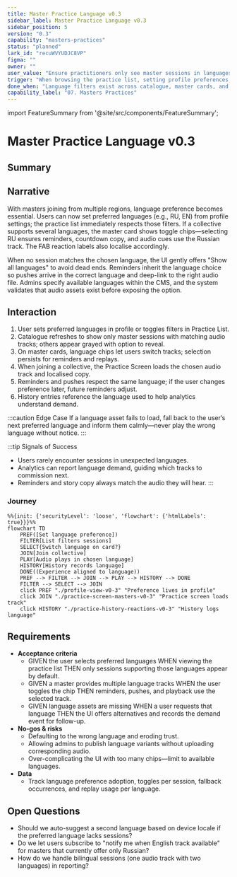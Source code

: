 ```yaml
---
title: Master Practice Language v0.3
sidebar_label: Master Practice Language v0.3
sidebar_position: 5
version: "0.3"
capability: "masters-practices"
status: "planned"
lark_id: "recuWVYUDJC8VP"
figma: ""
owner: ""
user_value: "Ensure practitioners only see master sessions in languages they can follow, reducing friction and confusion."
trigger: "When browsing the practice list, setting profile preferences, or opening a master card with multiple language tracks."
done_when: "Language filters exist across catalogue, master cards, and reminders, syncing with user profile preferences."
capability_label: "07. Masters Practices"
---
```


import FeatureSummary from '@site/src/components/FeatureSummary';

# Master Practice Language v0.3

## Summary

<FeatureSummary />

## Narrative
With masters joining from multiple regions, language preference becomes essential. Users can now set preferred languages (e.g., RU, EN) from profile settings; the practice list immediately respects those filters. If a collective supports several languages, the master card shows toggle chips—selecting RU ensures reminders, countdown copy, and audio cues use the Russian track. The FAB reaction labels also localise accordingly.

When no session matches the chosen language, the UI gently offers "Show all languages" to avoid dead ends. Reminders inherit the language choice so pushes arrive in the correct language and deep-link to the right audio file. Admins specify available languages within the CMS, and the system validates that audio assets exist before exposing the option.

## Interaction
1. User sets preferred languages in profile or toggles filters in Practice List.
2. Catalogue refreshes to show only master sessions with matching audio tracks; others appear grayed with option to reveal.
3. On master cards, language chips let users switch tracks; selection persists for reminders and replays.
4. When joining a collective, the Practice Screen loads the chosen audio track and localised copy.
5. Reminders and pushes respect the same language; if the user changes preference later, future reminders adjust.
6. History entries reference the language used to help analytics understand demand.

:::caution Edge Case
If a language asset fails to load, fall back to the user’s next preferred language and inform them calmly—never play the wrong language without notice.
:::

:::tip Signals of Success
- Users rarely encounter sessions in unexpected languages.
- Analytics can report language demand, guiding which tracks to commission next.
- Reminders and story copy always match the audio they will hear.
:::

### Journey

```mermaid
%%{init: {'securityLevel': 'loose', 'flowchart': {'htmlLabels': true}}}%%
flowchart TD
    PREF([Set language preference])
    FILTER[List filters sessions]
    SELECT{Switch language on card?}
    JOIN[Join collective]
    PLAY[Audio plays in chosen language]
    HISTORY[History records language]
    DONE((Experience aligned to language))
    PREF --> FILTER --> JOIN --> PLAY --> HISTORY --> DONE
    FILTER --> SELECT --> JOIN
    click PREF "./profile-view-v0-3" "Preference lives in profile"
    click JOIN "./practice-screen-masters-v0-3" "Practice screen loads track"
    click HISTORY "./practice-history-reactions-v0-3" "History logs language"
```

## Requirements
- **Acceptance criteria**
  - GIVEN the user selects preferred languages WHEN viewing the practice list THEN only sessions supporting those languages appear by default.
  - GIVEN a master provides multiple language tracks WHEN the user toggles the chip THEN reminders, pushes, and playback use the selected track.
  - GIVEN language assets are missing WHEN a user requests that language THEN the UI offers alternatives and records the demand event for follow-up.
- **No-gos & risks**
  - Defaulting to the wrong language and eroding trust.
  - Allowing admins to publish language variants without uploading corresponding audio.
  - Over-complicating the UI with too many chips—limit to available languages.
- **Data**
  - Track language preference adoption, toggles per session, fallback occurrences, and replay usage per language.

## Open Questions
- Should we auto-suggest a second language based on device locale if the preferred language lacks sessions?
- Do we let users subscribe to "notify me when English track available" for masters that currently offer only Russian?
- How do we handle bilingual sessions (one audio track with two languages) in reporting?
